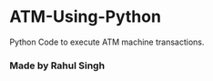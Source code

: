 # ATM-Using-Python
Python Code to execute ATM machine transactions.
<html>
<head> </head>
<body> 
 <h3>Made by Rahul Singh</h3>
 </body>
</html>
